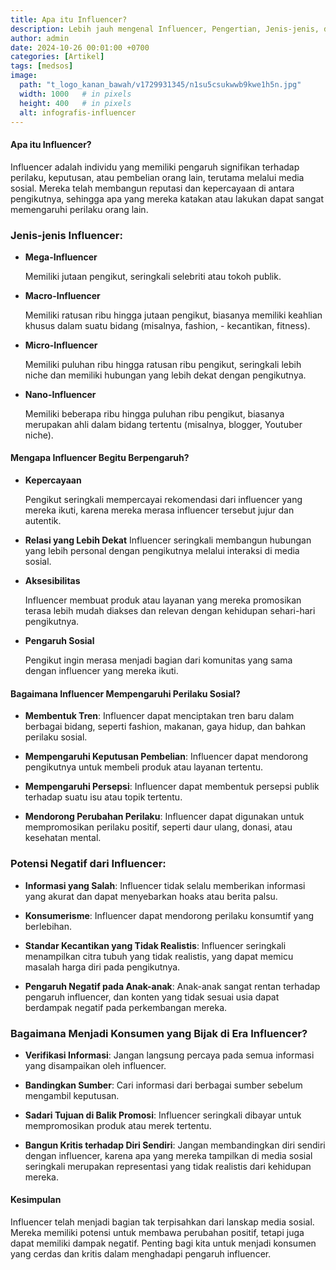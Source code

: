 ```yaml
---
title: Apa itu Influencer?
description: Lebih jauh mengenal Influencer, Pengertian, Jenis-jenis, dan Pengaruhnya
author: admin
date: 2024-10-26 00:01:00 +0700
categories: [Artikel]
tags: [medsos]
image:
  path: "t_logo_kanan_bawah/v1729931345/n1su5csukwwb9kwe1h5n.jpg"
  width: 1000   # in pixels
  height: 400   # in pixels
  alt: infografis-influencer
---
```


#### Apa itu Influencer?

Influencer adalah individu yang memiliki pengaruh signifikan terhadap perilaku, keputusan, atau pembelian orang lain, terutama melalui media sosial. Mereka telah membangun reputasi dan kepercayaan di antara pengikutnya, sehingga apa yang mereka katakan atau lakukan dapat sangat memengaruhi perilaku orang lain.

### Jenis-jenis Influencer:

- **Mega-Influencer** 
  
  Memiliki jutaan pengikut, seringkali selebriti atau tokoh publik.

- **Macro-Influencer** 
  
  Memiliki ratusan ribu hingga jutaan pengikut, biasanya memiliki keahlian khusus dalam suatu bidang (misalnya, fashion, - kecantikan, fitness).

- **Micro-Influencer**
  
  Memiliki puluhan ribu hingga ratusan ribu pengikut, seringkali lebih niche dan memiliki hubungan yang lebih dekat dengan pengikutnya.

- **Nano-Influencer**
  
  Memiliki beberapa ribu hingga puluhan ribu pengikut, biasanya merupakan ahli dalam bidang tertentu (misalnya, blogger, Youtuber niche).


#### Mengapa Influencer Begitu Berpengaruh?

- **Kepercayaan** 
  
  Pengikut seringkali mempercayai rekomendasi dari influencer yang mereka ikuti, karena mereka merasa influencer tersebut jujur dan autentik.

- **Relasi yang Lebih Dekat**
  Influencer seringkali membangun hubungan yang lebih personal dengan pengikutnya melalui interaksi di media sosial.

- **Aksesibilitas**
  
  Influencer membuat produk atau layanan yang mereka promosikan terasa lebih mudah diakses dan relevan dengan kehidupan sehari-hari pengikutnya.

- **Pengaruh Sosial**
  
  Pengikut ingin merasa menjadi bagian dari komunitas yang sama dengan influencer yang mereka ikuti.

#### Bagaimana Influencer Mempengaruhi Perilaku Sosial?

- **Membentuk Tren**:
  Influencer dapat menciptakan tren baru dalam berbagai bidang, seperti fashion, makanan, gaya hidup, dan bahkan perilaku sosial.

- **Mempengaruhi Keputusan Pembelian**: 
  Influencer dapat mendorong pengikutnya untuk membeli produk atau layanan tertentu.

- **Mempengaruhi Persepsi**: 
  Influencer dapat membentuk persepsi publik terhadap suatu isu atau topik tertentu.

- **Mendorong Perubahan Perilaku**: 
  Influencer dapat digunakan untuk mempromosikan perilaku positif, seperti daur ulang, donasi, atau kesehatan mental.


### Potensi Negatif dari Influencer:

- **Informasi yang Salah**:
  Influencer tidak selalu memberikan informasi yang akurat dan dapat menyebarkan hoaks atau berita palsu.

- **Konsumerisme**: 
  Influencer dapat mendorong perilaku konsumtif yang berlebihan.

- **Standar Kecantikan yang Tidak Realistis**: 
  Influencer seringkali menampilkan citra tubuh yang tidak realistis, yang dapat memicu masalah harga diri pada pengikutnya.

- **Pengaruh Negatif pada Anak-anak**: 
  Anak-anak sangat rentan terhadap pengaruh influencer, dan konten yang tidak sesuai usia dapat berdampak negatif pada perkembangan mereka.


### Bagaimana Menjadi Konsumen yang Bijak di Era Influencer?

- **Verifikasi Informasi**: 
  Jangan langsung percaya pada semua informasi yang disampaikan oleh influencer.

- **Bandingkan Sumber**: 
  Cari informasi dari berbagai sumber sebelum mengambil keputusan.

- **Sadari Tujuan di Balik Promosi**: 
  Influencer seringkali dibayar untuk mempromosikan produk atau merek tertentu.

- **Bangun Kritis terhadap Diri Sendiri**: 
  Jangan membandingkan diri sendiri dengan influencer, karena apa yang mereka tampilkan di media sosial seringkali merupakan representasi yang tidak realistis dari kehidupan mereka.


#### Kesimpulan

Influencer telah menjadi bagian tak terpisahkan dari lanskap media sosial. Mereka memiliki potensi untuk membawa perubahan positif, tetapi juga dapat memiliki dampak negatif. Penting bagi kita untuk menjadi konsumen yang cerdas dan kritis dalam menghadapi pengaruh influencer.